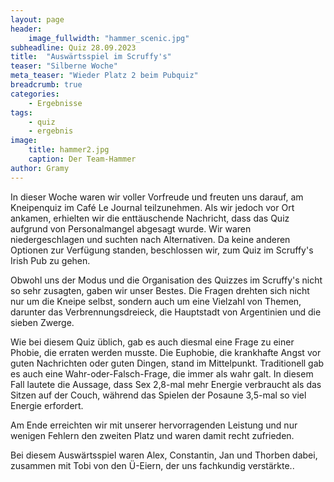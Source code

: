 ```yaml
---
layout: page
header:
    image_fullwidth: "hammer_scenic.jpg"
subheadline: Quiz 28.09.2023
title:  "Auswärtsspiel im Scruffy's"
teaser: "Silberne Woche"
meta_teaser: "Wieder Platz 2 beim Pubquiz"
breadcrumb: true
categories:
    - Ergebnisse
tags:
    - quiz
    - ergebnis
image:
    title: hammer2.jpg
    caption: Der Team-Hammer
author: Gramy
---
```


In dieser Woche waren wir voller Vorfreude und freuten uns darauf, am Kneipenquiz im Café Le Journal teilzunehmen. 
Als wir jedoch vor Ort ankamen, erhielten wir die enttäuschende Nachricht, dass das Quiz aufgrund von Personalmangel abgesagt wurde. 
Wir waren niedergeschlagen und suchten nach Alternativen. 
Da keine anderen Optionen zur Verfügung standen, beschlossen wir, zum Quiz im Scruffy's Irish Pub zu gehen.

Obwohl uns der Modus und die Organisation des Quizzes im Scruffy's nicht so sehr zusagten, gaben wir unser Bestes. 
Die Fragen drehten sich nicht nur um die Kneipe selbst, sondern auch um eine Vielzahl von Themen, darunter das Verbrennungsdreieck, die Hauptstadt von Argentinien und die sieben Zwerge.

Wie bei diesem Quiz üblich, gab es auch diesmal eine Frage zu einer Phobie, die erraten werden musste. 
Die Euphobie, die krankhafte Angst vor guten Nachrichten oder guten Dingen, stand im Mittelpunkt. 
Traditionell gab es auch eine Wahr-oder-Falsch-Frage, die immer als wahr galt. 
In diesem Fall lautete die Aussage, dass Sex 2,8-mal mehr Energie verbraucht als das Sitzen auf der Couch, während das Spielen der Posaune 3,5-mal so viel Energie erfordert.

Am Ende erreichten wir mit unserer hervorragenden Leistung und nur wenigen Fehlern den zweiten Platz und waren damit recht zufrieden.

Bei diesem Auswärtsspiel waren Alex, Constantin, Jan und Thorben dabei, zusammen mit Tobi von den Ü-Eiern, der uns fachkundig verstärkte..